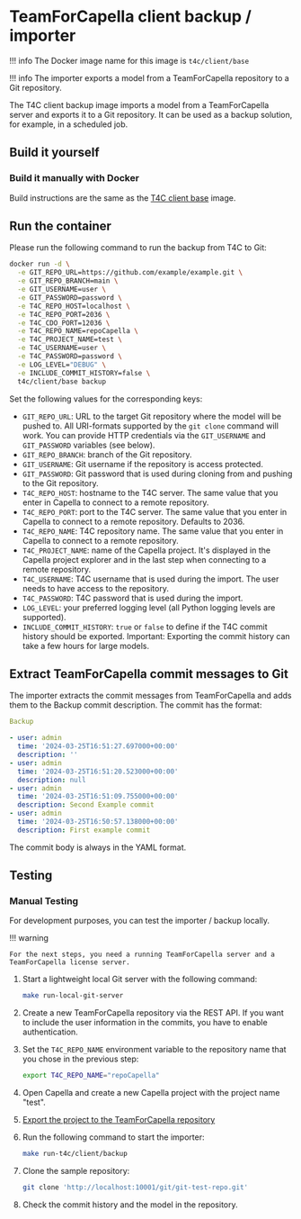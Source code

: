 <!--
 ~ SPDX-FileCopyrightText: Copyright DB InfraGO AG and contributors
 ~ SPDX-License-Identifier: Apache-2.0
 -->

# TeamForCapella client backup / importer

<!-- prettier-ignore -->
!!! info
    The Docker image name for this image is `t4c/client/base`

<!-- prettier-ignore -->
!!! info
    The importer exports a model from a TeamForCapella repository to a Git repository.

The T4C client backup image imports a model from a TeamForCapella server and
exports it to a Git repository. It can be used as a backup solution, for
example, in a scheduled job.

## Build it yourself

### Build it manually with Docker

Build instructions are the same as the [T4C client base](base.md) image.

## Run the container

Please run the following command to run the backup from T4C to Git:

```zsh
docker run -d \
  -e GIT_REPO_URL=https://github.com/example/example.git \
  -e GIT_REPO_BRANCH=main \
  -e GIT_USERNAME=user \
  -e GIT_PASSWORD=password \
  -e T4C_REPO_HOST=localhost \
  -e T4C_REPO_PORT=2036 \
  -e T4C_CDO_PORT=12036 \
  -e T4C_REPO_NAME=repoCapella \
  -e T4C_PROJECT_NAME=test \
  -e T4C_USERNAME=user \
  -e T4C_PASSWORD=password \
  -e LOG_LEVEL="DEBUG" \
  -e INCLUDE_COMMIT_HISTORY=false \
  t4c/client/base backup
```

Set the following values for the corresponding keys:

- `GIT_REPO_URL`: URL to the target Git repository where the model will be
  pushed to. All URI-formats supported by the `git clone` command will work.
  You can provide HTTP credentials via the `GIT_USERNAME` and `GIT_PASSWORD`
  variables (see below).
- `GIT_REPO_BRANCH`: branch of the Git repository.
- `GIT_USERNAME`: Git username if the repository is access protected.
- `GIT_PASSWORD`: Git password that is used during cloning from and pushing to
  the Git repository.
- `T4C_REPO_HOST`: hostname to the T4C server. The same value that you enter in
  Capella to connect to a remote repository.
- `T4C_REPO_PORT`: port to the T4C server. The same value that you enter in
  Capella to connect to a remote repository. Defaults to 2036.
- `T4C_REPO_NAME`: T4C repository name. The same value that you enter in
  Capella to connect to a remote repository.
- `T4C_PROJECT_NAME`: name of the Capella project. It's displayed in the
  Capella project explorer and in the last step when connecting to a remote
  repository.
- `T4C_USERNAME`: T4C username that is used during the import. The user needs
  to have access to the repository.
- `T4C_PASSWORD`: T4C password that is used during the import.
- `LOG_LEVEL`: your preferred logging level (all Python logging levels are
  supported).
- `INCLUDE_COMMIT_HISTORY`: `true` or `false` to define if the T4C commit
  history should be exported. Important: Exporting the commit history can take
  a few hours for large models.

## Extract TeamForCapella commit messages to Git

The importer extracts the commit messages from TeamForCapella and adds them to
the Backup commit description. The commit has the format:

```yaml
Backup

- user: admin
  time: '2024-03-25T16:51:27.697000+00:00'
  description: ''
- user: admin
  time: '2024-03-25T16:51:20.523000+00:00'
  description: null
- user: admin
  time: '2024-03-25T16:51:09.755000+00:00'
  description: Second Example commit
- user: admin
  time: '2024-03-25T16:50:57.138000+00:00'
  description: First example commit
```

The commit body is always in the YAML format.

## Testing

### Manual Testing

For development purposes, you can test the importer / backup locally.

!!! warning

    For the next steps, you need a running TeamForCapella server and a TeamForCapella license server.

<!-- prettier-ignore -->
1. Start a lightweight local Git server with the following command:
   ```zsh
   make run-local-git-server
   ```

1. Create a new TeamForCapella repository via the REST API.
   If you want to include the user information in the commits, you have to enable authentication.
1. Set the `T4C_REPO_NAME` environment variable to the repository name that you
   chose in the previous step:

    ```zsh
    export T4C_REPO_NAME="repoCapella"
    ```

1. Open Capella and create a new Capella project with the project name "test".
1. [Export the project to the TeamForCapella repository](https://dsd-dbs.github.io/capella-collab-manager/user/tools/capella/teamforcapella/export/export-to-t4c/)
1. Run the following command to start the importer:

    ```zsh
    make run-t4c/client/backup
    ```

1. Clone the sample repository:

    ```zsh
    git clone 'http://localhost:10001/git/git-test-repo.git'
    ```

1. Check the commit history and the model in the repository.
